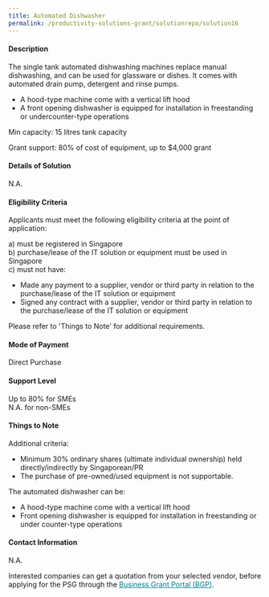 ```yaml
---
title: Automated Dishwasher
permalink: /productivity-solutions-grant/solutionrepo/solution16
---
```


#### Description

The single tank automated dishwashing machines replace manual dishwashing, and can be used for glassware or dishes. It comes with automated drain pump, detergent and rinse pumps.

- A hood-type machine come with a vertical lift hood 
- A front opening dishwasher is equipped for installation in freestanding or undercounter-type operations 

Min capacity: 15 litres tank capacity

Grant support: 80% of cost of equipment, up to $4,000 grant

#### Details of Solution

N.A.

#### Eligibility Criteria

Applicants must meet the following eligibility criteria at the point of application:

a) must be registered in Singapore <br>
b) purchase/lease of the IT solution or equipment must be used in Singapore <br>
c) must not have:
- Made any payment to a supplier, vendor or third party in relation to the purchase/lease of the IT solution or equipment
- Signed any contract with a supplier, vendor or third party in relation to the purchase/lease of the IT solution or equipment

Please refer to 'Things to Note' for additional requirements.

#### Mode of Payment
Direct Purchase

#### Support Level
Up to 80% for SMEs <br>
N.A. for non-SMEs

#### Things to Note
Additional criteria:
- Minimum 30% ordinary shares (ultimate individual ownership) held directly/indirectly by Singaporean/PR
- The purchase of pre-owned/used equipment is not supportable.

The automated dishwasher can be:
- A hood-type machine come with a vertical lift hood 
- Front opening dishwasher is equipped for installation in freestanding or under
counter-type operations

#### Contact Information
N.A.

Interested companies can get a quotation from your selected vendor, before applying for the PSG through the <a target='_blank' style='color:#037e8a' href='https://www.businessgrants.gov.sg/'>Business Grant Portal (BGP)</a>.
